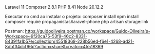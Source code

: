 Laravel 11
Composer 2.8.1
PHP 8.41
Node 20.12.2

Executar no cmd ao instalar o projeto:
composer install
npm install
composer require propaganistas/laravel-phone
php artisan storage:link

Postman: https://guidooliveira.postman.co/workspace/Guido-Oliveira's-Workspace~9f20ca75-53f9-46c2-8331-84391fa1b57e/collection/45518369-228b56ed-f6e1-4268-ad21-8dbf34dcf66d?action=share&creator=45518369
